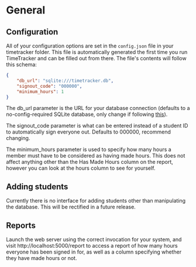 # General

## Configuration
All of your configuration options are set in the `config.json` file in your timetracker folder.
This file is automatically generated the first time you run TimeTracker and can be filled out from
there. The file's contents will follow this schema:
```json
{
	"db_url": "sqlite:///timetracker.db",
	"signout_code": "000000",
	"minimum_hours": 1
}
```
The db_url parameter is the URL for your database connection 
(defaults to a no-config-required SQLite database, only change if following [this](advanced.md)).

The signout_code parameter is what can be entered instead of a student ID to automatically 
sign everyone out. Defaults to 000000, recommend changing.

The minimum_hours parameter is used to specify how many hours a member must have to be considered
as having made hours. This does not affect anything other than the Has Made Hours column on the
report, however you can look at the hours column to see for yourself.

## Adding students
Currently there is no interface for adding students other than manipulating the database. This
will be rectified in a future release.

## Reports
Launch the web server using the correct invocation for your system, and visit http://localhost:5000/report 
to access a report of how many hours everyone has been signed in for, as well as a column specifying whether they have
made hours or not.
